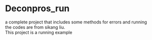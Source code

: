 # Deconpros_run
a complete project that includes some methods for errors and running                      
the codes are from sikang liu.                             
This project is a running example
